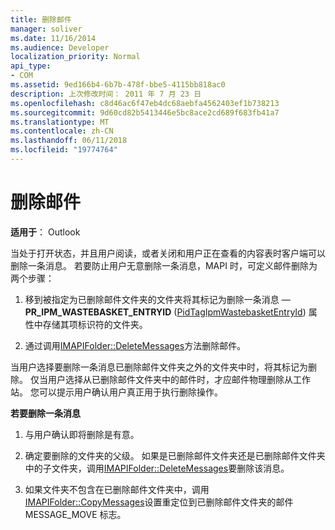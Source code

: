 ```yaml
---
title: 删除邮件
manager: soliver
ms.date: 11/16/2014
ms.audience: Developer
localization_priority: Normal
api_type:
- COM
ms.assetid: 9ed166b4-6b7b-478f-bbe5-4115bb818ac0
description: 上次修改时间： 2011 年 7 月 23 日
ms.openlocfilehash: c8d46ac6f47eb4dc68aebfa4562403ef1b738213
ms.sourcegitcommit: 9d60cd82b5413446e5bc8ace2cd689f683fb41a7
ms.translationtype: MT
ms.contentlocale: zh-CN
ms.lasthandoff: 06/11/2018
ms.locfileid: "19774764"
---
```

# <a name="deleting-a-message"></a>删除邮件

  
  
**适用于**： Outlook 
  
当处于打开状态，并且用户阅读，或者关闭和用户正在查看的内容表时客户端可以删除一条消息。 若要防止用户无意删除一条消息，MAPI 时，可定义邮件删除为两个步骤：
  
1. 移到被指定为已删除邮件文件夹的文件夹将其标记为删除一条消息 — **PR_IPM_WASTEBASKET_ENTRYID** ([PidTagIpmWastebasketEntryId](pidtagipmwastebasketentryid-canonical-property.md)) 属性中存储其项标识符的文件夹。 
    
2. 通过调用[IMAPIFolder::DeleteMessages](imapifolder-deletemessages.md)方法删除邮件。 
    
当用户选择要删除一条消息已删除邮件文件夹之外的文件夹中时，将其标记为删除。 仅当用户选择从已删除邮件文件夹中的邮件时，才应邮件物理删除从工作站。 您可以提示用户确认用户真正用于执行删除操作。
  
 **若要删除一条消息**
  
1. 与用户确认即将删除是有意。
    
2. 确定要删除的文件夹的父级。 如果是已删除邮件文件夹还是已删除邮件文件夹中的子文件夹，调用[IMAPIFolder::DeleteMessages](imapifolder-deletemessages.md)要删除该消息。 
    
3. 如果文件夹不包含在已删除邮件文件夹中，调用[IMAPIFolder::CopyMessages](imapifolder-copymessages.md)设置重定位到已删除邮件文件夹的邮件 MESSAGE_MOVE 标志。 
    

